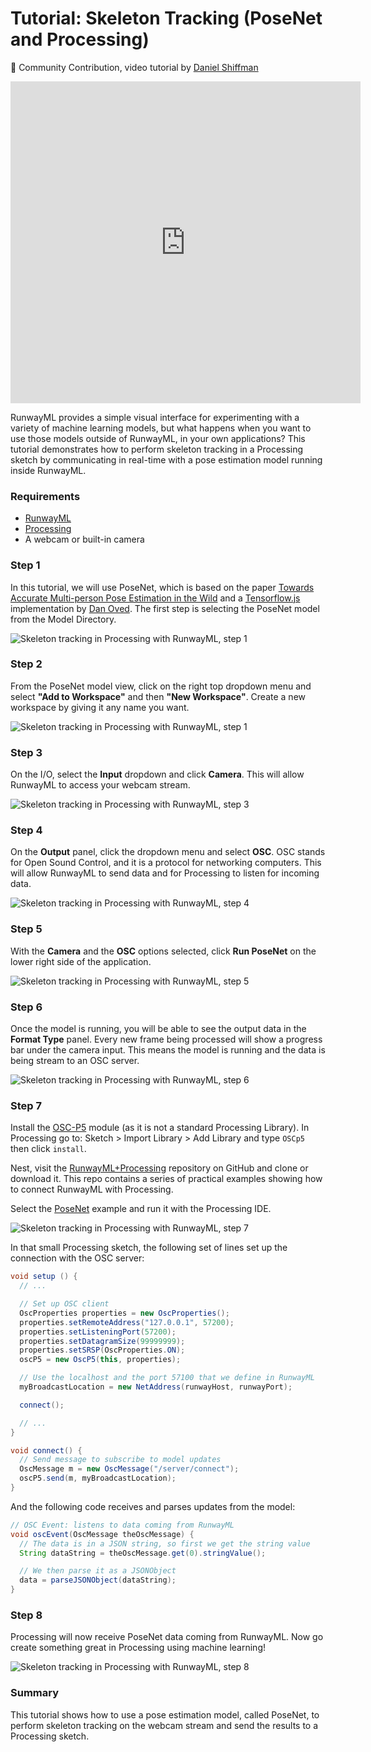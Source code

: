 # Tutorial: Skeleton Tracking (PoseNet and Processing)

🎉 Community Contribution, video tutorial by [Daniel Shiffman](https://www.youtube.com/channel/UCvjgXvBlbQiydffZU7m1_aw)

<div id="video-container">
<iframe width="560" height="515" src="https://www.youtube.com/embed/7btNir5L8Jc" frameborder="0" allow="accelerometer; autoplay; encrypted-media; gyroscope; picture-in-picture" allowfullscreen></iframe>
</div>

RunwayML provides a simple visual interface for experimenting with a variety of machine learning models, but what happens when you want to use those models outside of RunwayML, in your own applications? This tutorial demonstrates how to perform skeleton tracking in a Processing sketch by communicating in real-time with a pose estimation model running inside RunwayML.

### Requirements

- [RunwayML](https://runwayml.com/)
- [Processing](https://processing.org/download/)
- A webcam or built-in camera

### Step 1

In this tutorial, we will use PoseNet, which is based on the paper [Towards Accurate Multi-person Pose Estimation in the Wild](https://arxiv.org/abs/1701.01779) and a [Tensorflow.js](https://js.tensorflow.org/) implementation by [Dan Oved](https://www.danioved.com/). The first step is selecting the PoseNet model from the Model Directory.

![Skeleton tracking in Processing with RunwayML, step 1](assets/images/tutorials/tutorial_posenet/01_select_model.png)

### Step 2

From the PoseNet model view, click on the right top dropdown menu and select **"Add to Workspace"** and then **"New Workspace"**. Create a new workspace by giving it any name you want.

![Skeleton tracking in Processing with RunwayML, step 1](assets/images/tutorials/tutorial_posenet/posenet02.png)

### Step 3

On the I/O, select the **Input** dropdown and click **Camera**. This will allow RunwayML to access your webcam stream.

![Skeleton tracking in Processing with RunwayML, step 3](assets/images/tutorials/tutorial_posenet//3_select_camera_input.png)


### Step 4

On the **Output** panel, click the dropdown menu and select **OSC**. OSC stands for Open Sound Control, and it is a protocol for networking computers. This will allow RunwayML to send data and for Processing to listen for incoming data.

![Skeleton tracking in Processing with RunwayML, step 4](assets/images/tutorials/tutorial_posenet//4_select_osc_output.png)

### Step 5

With the **Camera** and the **OSC** options selected, click **Run PoseNet** on the lower right side of the application.

![Skeleton tracking in Processing with RunwayML, step 5](assets/images/tutorials/tutorial_posenet//5_run_posenet.png)

### Step 6

Once the model is running, you will be able to see the output data in the **Format Type** panel. Every new frame being processed will show a progress bar under the camera input. This means the model is running and the data is being stream to an OSC server.

![Skeleton tracking in Processing with RunwayML, step 6](assets/images/tutorials/tutorial_posenet//6_posenet_running.png)

### Step 7

Install the [OSC-P5](http://www.sojamo.de/libraries/oscP5/) module (as it is not a standard Processing Library). In Processing go to: Sketch > Import Library > Add Library and type `OSCp5` then click `install`.

Nest, visit the [RunwayML+Processing](https://github.com/runwayml/processing) repository on GitHub and clone or download it. This repo contains a series of practical examples showing how to connect RunwayML with Processing.

Select the [PoseNet](https://github.com/runwayml/processing/blob/master/posenet/posenet.pde) example and run it with the Processing IDE.

![Skeleton tracking in Processing with RunwayML, step 7](assets/images/tutorials/tutorial_posenet//7_open_processing_sketch.png)

In that small Processing sketch, the following set of lines set up the connection with the OSC server:

```java
void setup () {
  // ...

  // Set up OSC client
  OscProperties properties = new OscProperties();
  properties.setRemoteAddress("127.0.0.1", 57200);
  properties.setListeningPort(57200);
  properties.setDatagramSize(99999999);
  properties.setSRSP(OscProperties.ON);
  oscP5 = new OscP5(this, properties);

  // Use the localhost and the port 57100 that we define in RunwayML
  myBroadcastLocation = new NetAddress(runwayHost, runwayPort);

  connect();

  // ...
}

void connect() {
  // Send message to subscribe to model updates
  OscMessage m = new OscMessage("/server/connect");
  oscP5.send(m, myBroadcastLocation);
}
```

And the following code receives and parses updates from the model:

```java
// OSC Event: listens to data coming from RunwayML
void oscEvent(OscMessage theOscMessage) {
  // The data is in a JSON string, so first we get the string value
  String dataString = theOscMessage.get(0).stringValue();

  // We then parse it as a JSONObject
  data = parseJSONObject(dataString);
}
```

### Step 8

Processing will now receive PoseNet data coming from RunwayML. Now go create something great in Processing using machine learning!

![Skeleton tracking in Processing with RunwayML, step  8](assets/images/tutorials/tutorial_posenet//8_voila.png)

### Summary

This tutorial shows how to use a pose estimation model, called PoseNet, to perform skeleton tracking on the webcam stream and send the results to a Processing sketch.
